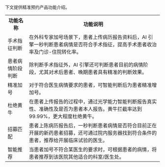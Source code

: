 下文提供精准预约产品功能介绍。
<table>
<tr>
<th>功能名称</th>
<th>功能说明</th>
</tr>
<tr>
<td>手术指征判断</td>
<td>在外科专家加号场景下，患者上传病历报告资料后，AI 引擎一秒判断患者病情是否符合手术指征，提高手术患者收治率及门诊-住院转化率。</td>
</tr>
<tr>
<td>患者病情阶段判断</td>
<td>除判断手术指征外，AI 引擎还可判断患者目前的病情阶段，尤其对术后患者、晚期患者具有精准的判断效果。</td>
</tr>
<tr>
<td>精准加号</td>
<td>对于符合医生病情要求的患者，可智能判断后为患者精准增加号。</td>
</tr>
<tr>
<td>杜绝黄牛</td>
<td>在患者上传报告的过程中，通过光学能力智能判断报告真实性、准确性及是否为患者本人报告。黄牛拦截率达到99.99%，更大程度杜绝黄牛。</td>
</tr>
<tr>
<td>招募匹配</td>
<td>患者上陈病历报告后，一秒判断患者病情是否符合目前正在开展的新药患者招募，还可通过院内服务器找到符合条件的患者，推荐给开展临床试验的医生。</td>
</tr>
<tr>
<td>智能推荐</td>
<td>当患者加号不符合某医生的要求时，可根据患者的病情，将患者推荐到该医院其他适合的科室/医生处。</td>
</tr>
</table>
